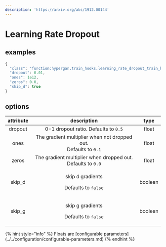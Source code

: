 ```yaml
---
description: 'https://arxiv.org/abs/1912.00144'
---
```


# Learning Rate Dropout

## examples

```javascript
{
  "class": "function:hypergan.train_hooks.learning_rate_dropout_train_hook.LearningRateDropoutTrainHook",
  "dropout": 0.01,
  "ones": 1e12,
  "zeros": 0.0,
  "skip_d": true
}
```

## options

<table>
  <thead>
    <tr>
      <th style="text-align:center">attribute</th>
      <th style="text-align:center">description</th>
      <th style="text-align:center">type</th>
    </tr>
  </thead>
  <tbody>
    <tr>
      <td style="text-align:center">dropout</td>
      <td style="text-align:center">0-1 dropout ratio. Defaults to <code>0.5</code>
      </td>
      <td style="text-align:center">float</td>
    </tr>
    <tr>
      <td style="text-align:center">ones</td>
      <td style="text-align:center">The gradient multiplier when not dropped out.
        <br />Defaults to <code>0.1</code>
      </td>
      <td style="text-align:center">float</td>
    </tr>
    <tr>
      <td style="text-align:center">zeros</td>
      <td style="text-align:center">The gradient multiplier when dropped out. Defaults to <code>0.0</code>
      </td>
      <td style="text-align:center">float</td>
    </tr>
    <tr>
      <td style="text-align:center">skip_d</td>
      <td style="text-align:center">
        <p>skip d gradients</p>
        <p>Defaults to <code>false</code>
        </p>
      </td>
      <td style="text-align:center">boolean</td>
    </tr>
    <tr>
      <td style="text-align:center">skip_g</td>
      <td style="text-align:center">
        <p>skip g gradients</p>
        <p>Defaults to <code>false</code>
        </p>
      </td>
      <td style="text-align:center">boolean</td>
    </tr>
  </tbody>
</table>{% hint style="info" %}
Floats are [configurable parameters](../../configuration/configurable-parameters.md)
{% endhint %}

